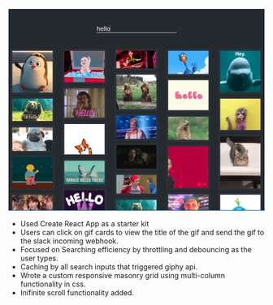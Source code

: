 ![giphychallenge](giphychallenge.png)
* Used Create React App as a starter kit
* Users can click on gif cards to view the title of the gif and send the gif to the slack incoming webhook.
* Focused on Searching efficiency by throttling and debouncing as the user types.
* Caching by all search inputs that triggered giphy api.
* Wrote a custom responsive masonry grid using multi-column functionality in css.
* Inifinite scroll functionality added.

